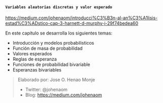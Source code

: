 #### `Variables aleatorias discretas y valor esperado`
https://medium.com/johenaom/introducci%C3%B3n-al-an%C3%A1lisis-estad%C3%ADstico-cap-3-harnett-d-murphy-j-29f74bedea60

En este capítulo se desarrolla los siguientes temas:
- Introducción y modelos probabilisticos
- Función de masa de probabilidad
- Valores esperados
- Reglas de esperanza
- Funciones de probabilidad bivariable
- Esperanzas bivariables


> Elaborado por: Jose O. Henao Monje 
> - Twitter: @johenaom
> - Blog: https://medium.com/johenaom
